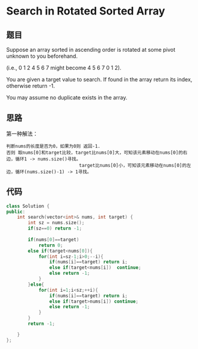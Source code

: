 # Search in Rotated Sorted Array


## 题目

Suppose an array sorted in ascending order is rotated at some pivot unknown to you beforehand.

(i.e., 0 1 2 4 5 6 7 might become 4 5 6 7 0 1 2).

You are given a target value to search. If found in the array return its index, otherwise return -1.

You may assume no duplicate exists in the array.

## 思路
第一种解法：

    判断nums的长度是否为0，如果为0则 返回-1.
    否则 取nums[0]和target比较，target比nums[0]大，可知该元素移动在nums[0]的右边，循环1 -> nums.size()寻找。
                               target比nums[0]小，可知该元素移动在nums[0]的左边，循环(nums.size()-1) -> 1寻找。

## 代码

```cpp
class Solution {
public:
    int search(vector<int>& nums, int target) {
        int sz = nums.size();
        if(sz==0) return -1;
        
        if(nums[0]==target) 
            return 0;
        else if(target<nums[0]){
            for(int i=sz-1;i>0;--i){
                if(nums[i]==target) return i;
                else if(target<nums[i])  continue;
                else return -1; 
            }
        }else{
            for(int i=1;i<sz;++i){
                if(nums[i]==target) return i;
                else if(target>nums[i]) continue;
                else return -1;
            }
        }
        return -1;

    }
};

```
